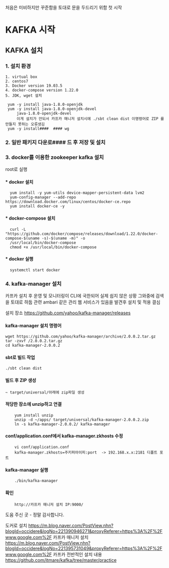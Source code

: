 처음은 미비하지만 꾸준함을 토대로 문을 두드리기 위함 첫 시작

KAFKA 시작 
==========

KAFKA 설치
----------

### 1. 설치 환경

    1. virtual box
    2. centos7
    3. Docker version 19.03.5
    4. docker-compose version 1.22.0
    5. JDK, wget 설치
   
     yum -y install java-1.8.0-openjdk
     yum -y install java-1.8.0-openjdk-devel
         java-1.8.0-openjdk-devel 
         이게 설치가 안되서 카프카 매니저 설치시에 ./sbt clean dist 이명령어로 ZIP 를 만들지 못하는 오류생김
     yum -y install####  #### wg
      
      
### 2. 일반 패키지 다운로#### 드 후 저장 및 설치


### 3. docker를 이용한 zookeeper kafka 설치
   
   root로 실행
   
   #### * docker 설치
      yum install -y yum-utils device-mapper-persistent-data lvm2
      yum-config-manager --add-repo https://download.docker.com/linux/centos/docker-ce.repo
      yum install docker-ce -y
   
   #### * docker-compose 설치
      curl -L "https://github.com/docker/compose/releases/download/1.22.0/docker-compose-$(uname -s)-$(uname -m)" -o 
      /usr/local/bin/docker-compose
      chmod +x /usr/local/bin/docker-compose

   #### * docker 실행
      systemctl start docker

 ### 4. kafka-manager 설치 

   카프카 설치 후 운영 및 모니터링이 CLI에 국한되어 실제 쉽지 않은 상황 
   그와중에 검색을 토대로 하둡 관련 ambari 같은 관리 웹 서비스가 있음을 발견후 
   설치 및 적용 결심 
   
   설치 장소 
   https://github.com/yahoo/kafka-manager/releases
   
   #### kafka-manager 설치 명령어 
    wget https://github.com/yahoo/kafka-manager/archive/2.0.0.2.tar.gz
    tar -zxvf /2.0.0.2.tar.gz
    cd kafka-manager-2.0.0.2
   
   #### sbt로 빌드 작업 
    ./sbt clean dist
   
   #### 빌드 후 ZIP 생성
    ~ target/universal/아래에 zip파일 생성
    
   #### 적당한 장소에 unzip하고 연결
        yum install unzip
        unzip -d ~/apps/ target/universal/kafka-manager-2.0.0.2.zip
        ln -s kafka-manager-2.0.0.2/ kafka-manager
    
   #### conf/application.conf에서 kafka-manager.zkhosts 수정
        vi conf/application.conf
        kafka-manager.zkhosts=주키퍼아이피:port  -> 192.168.x.x:2181 디폴트 포트
    
   #### kafka-manager 실행
        ./bin/kafka-manager
          
   #### 확인 
        http://카프카 매니저 설치 IP:9000/

도움 주신 곳 - 정말 감사합니다. 

도커로 설치 
https://m.blog.naver.com/PostView.nhn?blogId=occidere&logNo=221390946271&proxyReferer=https%3A%2F%2Fwww.google.com%2F
카프카 매니저 설치 
https://m.blog.naver.com/PostView.nhn?blogId=occidere&logNo=221395731049&proxyReferer=https%3A%2F%2Fwww.google.com%2F
카프카 전반적인 설치 내용 
https://github.com/itmare/kafka/tree/master/practice

